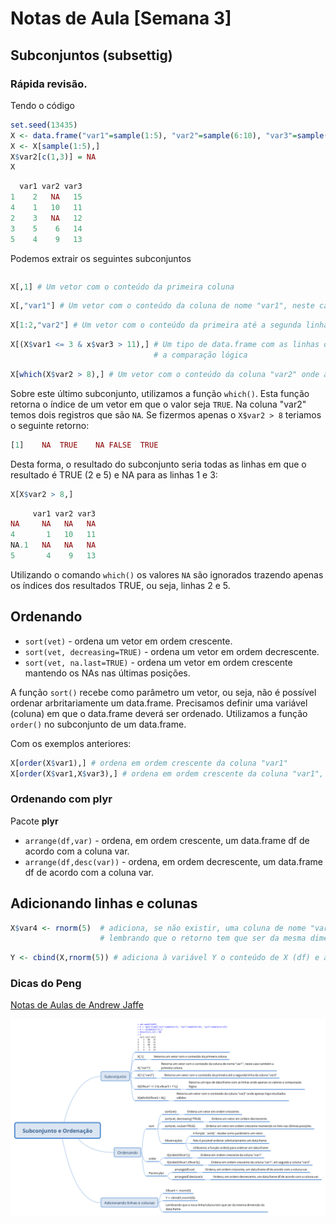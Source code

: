# Notas de Aula [Semana 3]

## Subconjuntos (subsettig)

### Rápida revisão.

Tendo o código

```r
set.seed(13435)
X <- data.frame("var1"=sample(1:5), "var2"=sample(6:10), "var3"=sample(11:15))
X <- X[sample(1:5),]
X$var2[c(1,3)] = NA
X
```

```r
  var1 var2 var3
1    2   NA   15
4    1   10   11
2    3   NA   12
3    5    6   14
5    4    9   13
```
Podemos extrair os seguintes subconjuntos

```r
```
```r
X[,1] # Um vetor com o conteúdo da primeira coluna
```
```r
X[,"var1"] # Um vetor com o conteúdo da coluna de nome "var1", neste caso também a primeira coluna
```
```r
X[1:2,"var2"] # Um vetor com o conteúdo da primeira até a segunda linha da coluna "var2"
```
```r
X[(X$var1 <= 3 & x$var3 > 11),] # Um tipo de data.frame com as linhas onde apenas os valores atendam
                                # a comparação lógica 
```
```r
X[which(X$var2 > 8),] # Um vetor com o conteúdo da coluna "var2" onde apenas haja resultados válidos
```
Sobre este último subconjunto, utilizamos a função `which()`. Esta função retorna o índice de um vetor em que o valor seja `TRUE`. Na coluna "var2" temos dois registros que são `NA`. Se fizermos apenas o `X$var2 > 8` teriamos o seguinte retorno:

```r
[1]    NA  TRUE    NA FALSE  TRUE
```
Desta forma, o resultado do subconjunto seria todas as linhas em que o resultado é TRUE (2 e 5) e NA para as linhas 1 e 3:
```r
X[X$var2 > 8,]
```

```r
     var1 var2 var3
NA     NA   NA   NA
4       1   10   11
NA.1   NA   NA   NA
5       4    9   13
```

Utilizando o comando `which()` os valores `NA` são ignorados trazendo apenas os índices dos resultados TRUE, ou seja, linhas 2 e 5.

## Ordenando

- `sort(vet)` - ordena um vetor em ordem crescente.
- `sort(vet, decreasing=TRUE)` - ordena um vetor em ordem decrescente.
- `sort(vet, na.last=TRUE)` - ordena um vetor em ordem crescente mantendo os NAs nas últimas posições.

A função `sort()` recebe como parâmetro um vetor, ou seja, não é possível ordenar arbritariamente um data.frame. Precisamos definir uma variável (coluna) em que o data.frame deverá ser ordenado. Utilizamos a função `order()` no subconjunto de um data.frame.

Com os exemplos anteriores:

```r
X[order(X$var1),] # ordena em ordem crescente da coluna "var1"
X[order(X$var1,X$var3),] # ordena em ordem crescente da coluna "var1", em seguida a coluna "var3"
```
### Ordenando com plyr

Pacote **plyr**

- `arrange(df,var)` - ordena, em ordem crescente, um data.frame df de acordo com a coluna var.
- `arrange(df,desc(var))` - ordena, em ordem decrescente, um data.frame df de acordo com a coluna var.

## Adicionando linhas e colunas

```r
X$var4 <- rnorm(5)  # adiciona, se não existir, uma coluna de nome "var4" e associa os valores retornados da função `rnorm(5)`
                    # lembrando que o retorno tem que ser da mesma dimensão das linhas do data.frame
```
```r
Y <- cbind(X,rnorm(5)) # adiciona à variável Y o conteúdo de X (df) e adiciona uma nova coluna com o valor do `rnorm(5)`
```

### Dicas do Peng

[Notas de Aulas de Andrew Jaffe](http://www.biostat.jhsph.edu/%7Eajaffe/lec_winterR/Lecture%202.pdf)

![mindmap8](recursos/subset_order.png)
